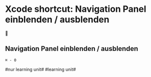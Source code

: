 # Xcode shortcut: Navigation Panel einblenden / ausblenden
🚀

## Navigation Panel einblenden / ausblenden

`⌘ - 0`

#nur learning unit# #learning unit#